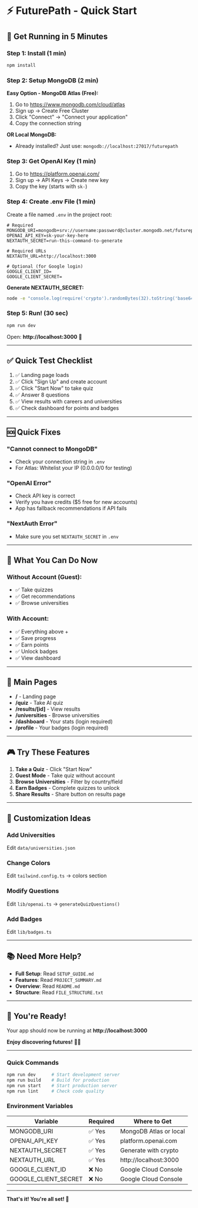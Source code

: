 # ⚡ FuturePath - Quick Start

## 🚀 Get Running in 5 Minutes

### Step 1: Install (1 min)
```bash
npm install
```

### Step 2: Setup MongoDB (2 min)

**Easy Option - MongoDB Atlas (Free):**
1. Go to https://www.mongodb.com/cloud/atlas
2. Sign up → Create Free Cluster
3. Click "Connect" → "Connect your application"
4. Copy the connection string

**OR Local MongoDB:**
- Already installed? Just use: `mongodb://localhost:27017/futurepath`

### Step 3: Get OpenAI Key (1 min)
1. Go to https://platform.openai.com/
2. Sign up → API Keys → Create new key
3. Copy the key (starts with `sk-`)

### Step 4: Create .env File (1 min)

Create a file named `.env` in the project root:

```env
# Required
MONGODB_URI=mongodb+srv://username:password@cluster.mongodb.net/futurepath
OPENAI_API_KEY=sk-your-key-here
NEXTAUTH_SECRET=run-this-command-to-generate

# Required URLs
NEXTAUTH_URL=http://localhost:3000

# Optional (for Google login)
GOOGLE_CLIENT_ID=
GOOGLE_CLIENT_SECRET=
```

**Generate NEXTAUTH_SECRET:**
```bash
node -e "console.log(require('crypto').randomBytes(32).toString('base64'))"
```

### Step 5: Run! (30 sec)
```bash
npm run dev
```

Open: **http://localhost:3000** 🎉

---

## ✅ Quick Test Checklist

1. ✅ Landing page loads
2. ✅ Click "Sign Up" and create account
3. ✅ Click "Start Now" to take quiz
4. ✅ Answer 8 questions
5. ✅ View results with careers and universities
6. ✅ Check dashboard for points and badges

---

## 🆘 Quick Fixes

### "Cannot connect to MongoDB"
- Check your connection string in `.env`
- For Atlas: Whitelist your IP (0.0.0.0/0 for testing)

### "OpenAI Error"
- Check API key is correct
- Verify you have credits ($5 free for new accounts)
- App has fallback recommendations if API fails

### "NextAuth Error"
- Make sure you set `NEXTAUTH_SECRET` in `.env`

---

## 🎯 What You Can Do Now

### Without Account (Guest):
- ✅ Take quizzes
- ✅ Get recommendations
- ✅ Browse universities

### With Account:
- ✅ Everything above +
- ✅ Save progress
- ✅ Earn points
- ✅ Unlock badges
- ✅ View dashboard

---

## 📱 Main Pages

- **/** - Landing page
- **/quiz** - Take AI quiz
- **/results/[id]** - View results
- **/universities** - Browse universities
- **/dashboard** - Your stats (login required)
- **/profile** - Your badges (login required)

---

## 🎮 Try These Features

1. **Take a Quiz** - Click "Start Now"
2. **Guest Mode** - Take quiz without account
3. **Browse Universities** - Filter by country/field
4. **Earn Badges** - Complete quizzes to unlock
5. **Share Results** - Share button on results page

---

## 🎨 Customization Ideas

### Add Universities
Edit `data/universities.json`

### Change Colors
Edit `tailwind.config.ts` → colors section

### Modify Questions
Edit `lib/openai.ts` → `generateQuizQuestions()`

### Add Badges
Edit `lib/badges.ts`

---

## 📚 Need More Help?

- **Full Setup**: Read `SETUP_GUIDE.md`
- **Features**: Read `PROJECT_SUMMARY.md`
- **Overview**: Read `README.md`
- **Structure**: Read `FILE_STRUCTURE.txt`

---

## 🎉 You're Ready!

Your app should now be running at **http://localhost:3000**

**Enjoy discovering futures!** 🚀✨

---

### Quick Commands

```bash
npm run dev      # Start development server
npm run build    # Build for production
npm run start    # Start production server
npm run lint     # Check code quality
```

### Environment Variables

| Variable | Required | Where to Get |
|----------|----------|--------------|
| MONGODB_URI | ✅ Yes | MongoDB Atlas or local |
| OPENAI_API_KEY | ✅ Yes | platform.openai.com |
| NEXTAUTH_SECRET | ✅ Yes | Generate with crypto |
| NEXTAUTH_URL | ✅ Yes | http://localhost:3000 |
| GOOGLE_CLIENT_ID | ❌ No | Google Cloud Console |
| GOOGLE_CLIENT_SECRET | ❌ No | Google Cloud Console |

---

**That's it! You're all set! 🎊**

